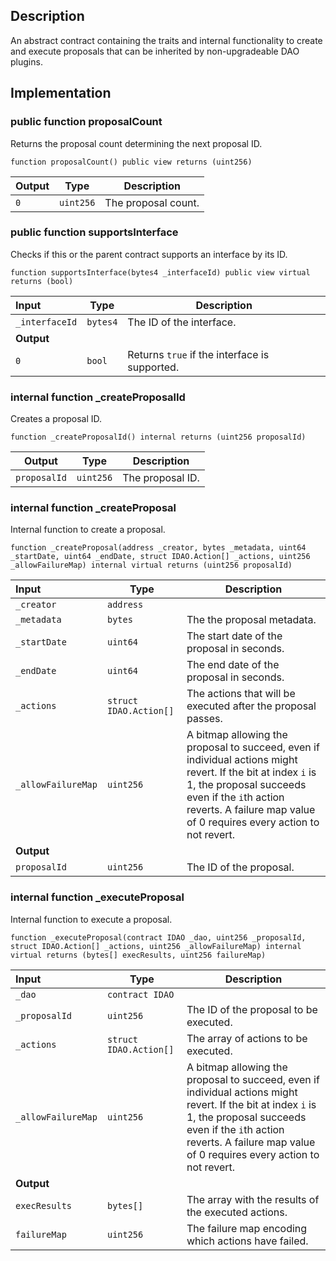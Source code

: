 ## Description

An abstract contract containing the traits and internal functionality to create and execute proposals that can be inherited by non-upgradeable DAO plugins.

## Implementation

### public function proposalCount

Returns the proposal count determining the next proposal ID.

```solidity
function proposalCount() public view returns (uint256)
```

| Output | Type      | Description         |
| ------ | --------- | ------------------- |
| `0`    | `uint256` | The proposal count. |

### public function supportsInterface

Checks if this or the parent contract supports an interface by its ID.

```solidity
function supportsInterface(bytes4 _interfaceId) public view virtual returns (bool)
```

| Input          | Type     | Description                                   |
| :------------- | -------- | --------------------------------------------- |
| `_interfaceId` | `bytes4` | The ID of the interface.                      |
| **Output**     |          |
| `0`            | `bool`   | Returns `true` if the interface is supported. |

### internal function \_createProposalId

Creates a proposal ID.

```solidity
function _createProposalId() internal returns (uint256 proposalId)
```

| Output       | Type      | Description      |
| ------------ | --------- | ---------------- |
| `proposalId` | `uint256` | The proposal ID. |

### internal function \_createProposal

Internal function to create a proposal.

```solidity
function _createProposal(address _creator, bytes _metadata, uint64 _startDate, uint64 _endDate, struct IDAO.Action[] _actions, uint256 _allowFailureMap) internal virtual returns (uint256 proposalId)
```

| Input              | Type                   | Description                                                                                                                                                                                                                             |
| :----------------- | ---------------------- | --------------------------------------------------------------------------------------------------------------------------------------------------------------------------------------------------------------------------------------- |
| `_creator`         | `address`              |                                                                                                                                                                                                                                         |
| `_metadata`        | `bytes`                | The the proposal metadata.                                                                                                                                                                                                              |
| `_startDate`       | `uint64`               | The start date of the proposal in seconds.                                                                                                                                                                                              |
| `_endDate`         | `uint64`               | The end date of the proposal in seconds.                                                                                                                                                                                                |
| `_actions`         | `struct IDAO.Action[]` | The actions that will be executed after the proposal passes.                                                                                                                                                                            |
| `_allowFailureMap` | `uint256`              | A bitmap allowing the proposal to succeed, even if individual actions might revert. If the bit at index `i` is 1, the proposal succeeds even if the `i`th action reverts. A failure map value of 0 requires every action to not revert. |
| **Output**         |                        |
| `proposalId`       | `uint256`              | The ID of the proposal.                                                                                                                                                                                                                 |

### internal function \_executeProposal

Internal function to execute a proposal.

```solidity
function _executeProposal(contract IDAO _dao, uint256 _proposalId, struct IDAO.Action[] _actions, uint256 _allowFailureMap) internal virtual returns (bytes[] execResults, uint256 failureMap)
```

| Input              | Type                   | Description                                                                                                                                                                                                                             |
| :----------------- | ---------------------- | --------------------------------------------------------------------------------------------------------------------------------------------------------------------------------------------------------------------------------------- |
| `_dao`             | `contract IDAO`        |                                                                                                                                                                                                                                         |
| `_proposalId`      | `uint256`              | The ID of the proposal to be executed.                                                                                                                                                                                                  |
| `_actions`         | `struct IDAO.Action[]` | The array of actions to be executed.                                                                                                                                                                                                    |
| `_allowFailureMap` | `uint256`              | A bitmap allowing the proposal to succeed, even if individual actions might revert. If the bit at index `i` is 1, the proposal succeeds even if the `i`th action reverts. A failure map value of 0 requires every action to not revert. |
| **Output**         |                        |
| `execResults`      | `bytes[]`              | The array with the results of the executed actions.                                                                                                                                                                                     |
| `failureMap`       | `uint256`              | The failure map encoding which actions have failed.                                                                                                                                                                                     |

<!--CONTRACT_END-->
